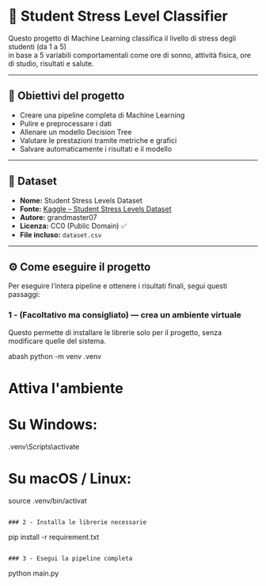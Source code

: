 # 🧠 Student Stress Level Classifier

Questo progetto di Machine Learning classifica il livello di stress degli studenti (da 1 a 5)  
in base a 5 variabili comportamentali come ore di sonno, attività fisica, ore di studio, risultati e salute.

---

## 🎯 Obiettivi del progetto

- Creare una pipeline completa di Machine Learning
- Pulire e preprocessare i dati
- Allenare un modello Decision Tree
- Valutare le prestazioni tramite metriche e grafici
- Salvare automaticamente i risultati e il modello

---

## 📘 Dataset

- **Nome:** Student Stress Levels Dataset
- **Fonte:** [Kaggle – Student Stress Levels Dataset](https://www.kaggle.com/datasets/grandmaster07/student-stress-levels-dataset)
- **Autore:** grandmaster07
- **Licenza:** CC0 (Public Domain) ✅
- **File incluso:** `dataset.csv`

---

## ⚙️ Come eseguire il progetto

Per eseguire l’intera pipeline e ottenere i risultati finali, segui questi passaggi:

### 1 - (Facoltativo ma consigliato) — crea un ambiente virtuale

Questo permette di installare le librerie solo per il progetto, senza modificare quelle del sistema.

abash
python -m venv .venv

# Attiva l'ambiente

# Su Windows:

.venv\Scripts\activate

# Su macOS / Linux:

source .venv/bin/activat

```

### 2 - Installa le librerie necessarie

```

pip install -r requirement.txt

```

### 3 - Esegui la pipeline completa

```

python main.py

```

```

